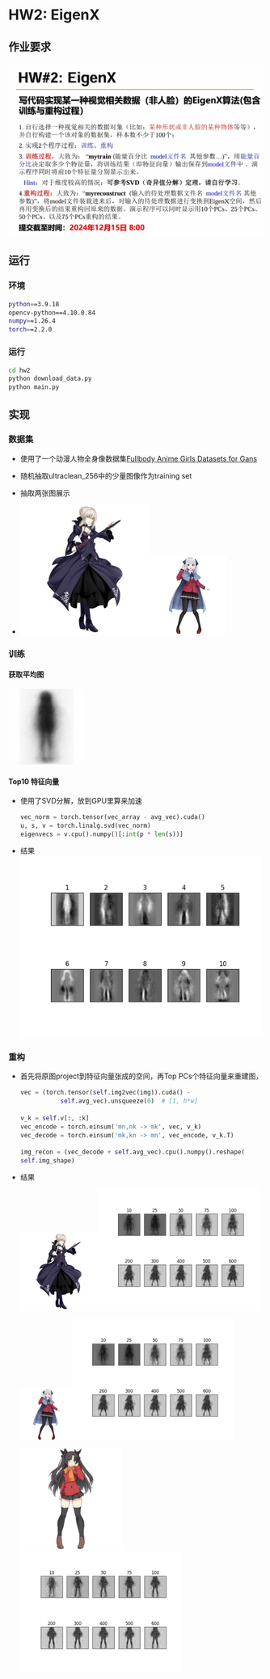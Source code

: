 # HW2: EigenX

## 作业要求

![image-20241215013517733](imgs/requirement.png)

## 运行

### 环境

```bash
python==3.9.18
opencv-python==4.10.0.84
numpy==1.26.4
torch==2.2.0
```

### 运行

```bash
cd hw2
python download_data.py
python main.py
```



## 实现

### 数据集

- 使用了一个动漫人物全身像数据集[Fullbody Anime Girls Datasets for Gans](https://www.kaggle.com/datasets/hirunkulphimsiri/fullbody-anime-girls-datasets)

- 随机抽取ultraclean_256中的少量图像作为training set

- 抽取两张图展示

- <img src="examples/1.jpg" alt="1" style="zoom: 25%;" /><img src=examples/2.jpg alt="2" style="zoom:15%;" />

  

### 训练

#### 获取平均图

<img src=".\results\avg_img.png" alt="avg_img" style="zoom:150%;" />

#### Top10 特征向量

- 使用了SVD分解，放到GPU里算来加速

    ```python
    vec_norm = torch.tensor(vec_array - avg_vec).cuda()
    u, s, v = torch.linalg.svd(vec_norm)
    eigenvecs = v.cpu().numpy()[:int(p * len(s))]
    ```

- 结果![eigen_imgs_10](results/eigen_imgs_10.png)


### 重构

- 首先将原图project到特征向量张成的空间，再Top PCs个特征向量来重建图，

  ```python
  vec = (torch.tensor(self.img2vec(img)).cuda() -
             self.avg_vec).unsqueeze(0)  # [1, h*w]
  
  v_k = self.v[:, :k]
  vec_encode = torch.einsum('mn,nk -> mk', vec, v_k)
  vec_decode = torch.einsum('mk,kn -> mn', vec_encode, v_k.T)
  
  img_recon = (vec_decode + self.avg_vec).cpu().numpy().reshape(
  self.img_shape)
  ```

  

- 结果

  <img src="examples/1.jpg" alt="1" style="zoom:15%;" /><img src="results/2_recon.jpg" alt="2_recon" style="zoom:50%;" />

  <img src="examples/2.jpg" alt="2" style="zoom:10%;" /><img src="results/2_recon.jpg" alt="3_recon" style="zoom:50%;" />

  <img src="examples/3.jpg" alt="3" style="zoom:20%;" /><img src="results/3_recon.jpg" alt="3_recon" style="zoom:50%;" />